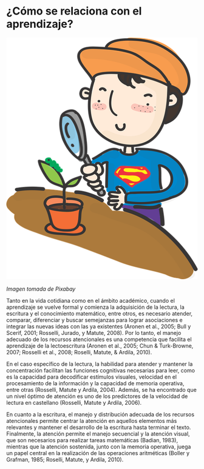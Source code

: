 # ¿Cómo se relaciona con el aprendizaje?


![niño con lupa](img/boys-1825416_640.png)


_Imagen tomada de Pixabay_

Tanto en la vida cotidiana como en el ámbito académico, cuando el aprendizaje se vuelve formal y comienza la adquisición de la lectura, la escritura y el conocimiento matemático, entre otros, es necesario atender, comparar, diferenciar y buscar semejanzas para lograr asociaciones e integrar las nuevas ideas con las ya existentes (Aronen et al., 2005; Bull y Scerif, 2001; Rosselli, Jurado, y Matute, 2008). Por lo tanto, el manejo adecuado de los recursos atencionales es una competencia que facilita el aprendizaje de la lectoescritura (Aronen et al., 2005; Chun & Turk-Browne, 2007; Rosselli et al., 2008; Roselli, Matute, & Ardila, 2010).

En el caso específico de la lectura, la habilidad para atender y mantener la concentración facilitan las funciones cognitivas necesarias para leer, como es la capacidad para decodificar estímulos visuales, velocidad en el procesamiento de la información y la capacidad de memoria operativa, entre otras (Rosselli, Matute y Ardila, 2004). Además, se ha encontrado que un nivel óptimo de atención es uno de los predictores de la velocidad de lectura en castellano (Rosselli, Matute y Ardila, 2006).

En cuanto a la escritura, el manejo y distribución adecuada de los recursos atencionales permite centrar la atención en aquellos elementos más relevantes y mantener el desarrollo de la escritura hasta terminar el texto. Finalmente, la atención permite el manejo secuencial y la atención visual, que son necesarios para realizar tareas matemáticas (Badian, 1983), mientras que la atención sostenida, junto con la memoria operativa, juega un papel central en la realización de las operaciones aritméticas (Boller y Grafman, 1985; Roselli, Matute, y Ardila, 2010).